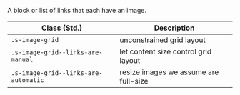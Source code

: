 A block or list of links that each have an image.

| Class (Std.)                         | Description
| - | -
| `.s-image-grid`                      | unconstrained grid layout
| `.s-image-grid--links-are-manual`    | let content size control grid layout
| `.s-image-grid--links-are-automatic` | resize images we assume are full-size
